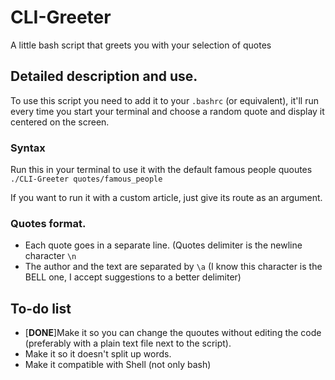 # CLI-Greeter
A little bash script that greets you with your selection of quotes

## Detailed description and use.

To use this script you need to add it to your `.bashrc` (or equivalent), it'll run every time you start your terminal and choose a random quote and display it centered on the screen.

### Syntax

Run this in your terminal to use it with the default famous people quoutes
`./CLI-Greeter quotes/famous_people`

If you want to run it with a custom article, just give its route as an argument.

### Quotes format.

- Each quote goes in a separate line. (Quotes delimiter is the newline character `\n`
- The author and the text are separated by `\a` (I know this character is the BELL one, I accept suggestions to a better delimiter)

## To-do list

* [**DONE**]Make it so you can change the quoutes without editing the code (preferably with a plain text file next to the script).
* Make it so it doesn't split up words.
* Make it compatible with Shell (not only bash)

